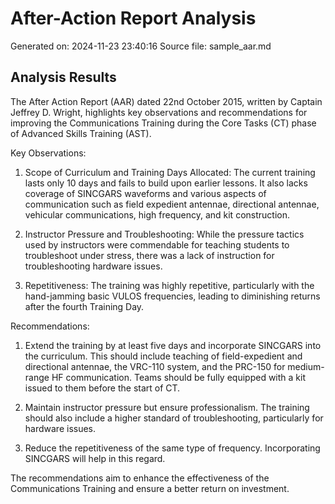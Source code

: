# After-Action Report Analysis

Generated on: 2024-11-23 23:40:16
Source file: sample_aar.md

## Analysis Results

The After Action Report (AAR) dated 22nd October 2015, written by Captain Jeffrey D. Wright, highlights key observations and recommendations for improving the Communications Training during the Core Tasks (CT) phase of Advanced Skills Training (AST). 

Key Observations:
1. Scope of Curriculum and Training Days Allocated: The current training lasts only 10 days and fails to build upon earlier lessons. It also lacks coverage of SINCGARS waveforms and various aspects of communication such as field expedient antennae, directional antennae, vehicular communications, high frequency, and kit construction.
   
2. Instructor Pressure and Troubleshooting: While the pressure tactics used by instructors were commendable for teaching students to troubleshoot under stress, there was a lack of instruction for troubleshooting hardware issues.

3. Repetitiveness: The training was highly repetitive, particularly with the hand-jamming basic VULOS frequencies, leading to diminishing returns after the fourth Training Day.

Recommendations:
1. Extend the training by at least five days and incorporate SINCGARS into the curriculum. This should include teaching of field-expedient and directional antennae, the VRC-110 system, and the PRC-150 for medium-range HF communication. Teams should be fully equipped with a kit issued to them before the start of CT.
   
2. Maintain instructor pressure but ensure professionalism. The training should also include a higher standard of troubleshooting, particularly for hardware issues.

3. Reduce the repetitiveness of the same type of frequency. Incorporating SINCGARS will help in this regard. 

The recommendations aim to enhance the effectiveness of the Communications Training and ensure a better return on investment.